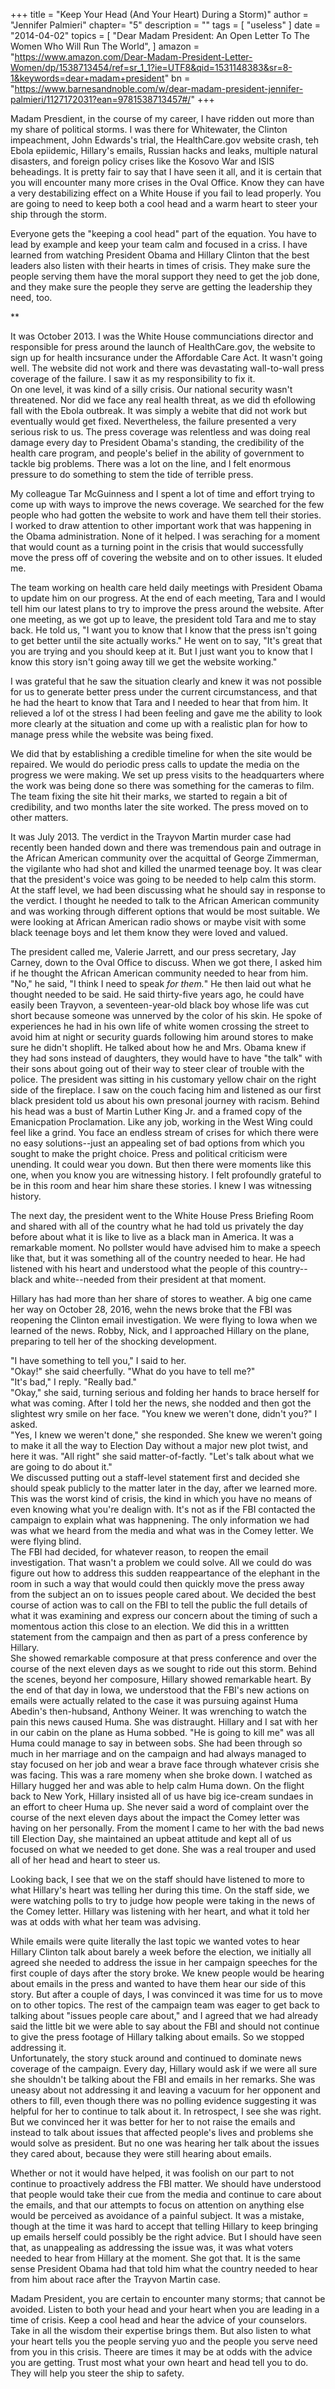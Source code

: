 
+++
title = "Keep Your Head (And Your Heart) During a Storm)"
author = "Jennifer Palmieri"
chapter= "5"
description = ""
tags = [
    "useless"
]
date = "2014-04-02"
topics = [
    "Dear Madam President: An Open Letter To The Women Who Will Run The World",
]
amazon = "https://www.amazon.com/Dear-Madam-President-Letter-Women/dp/1538713454/ref=sr_1_1?ie=UTF8&qid=1531148383&sr=8-1&keywords=dear+madam+president"
bn = "https://www.barnesandnoble.com/w/dear-madam-president-jennifer-palmieri/1127172031?ean=9781538713457#/"
+++

Madam Presdient, in the course of my career, I have ridden out more than my share of political storms. I was there for Whitewater, the Clinton impeachment, John Edwards's trial, the HealthCare.gov website crash, teh Ebola epiidemic, Hillary's emails, Russian hacks and leaks, multiple natural disasters, and foreign policy crises like the Kosovo War and ISIS beheadings. It is pretty fair to say that I have seen it all, and it is certain that you will encounter many more crises in the Oval Office. Know they can have a very destabilizing effect on a White House if you fail to lead properly. You are going to need to keep both a cool head and a warm heart to steer your ship through the storm.  
  
Everyone gets the "keeping a cool head" part of the equation. You have to lead by example and keep your team calm and focused in a criss. I have learned from watching President Obama and Hillary Clinton that the best leaders also listen with their hearts in times of crisis. They make sure the people serving them have the moral support they need to get the job done, and they make sure the people they serve are getting the leadership they need, too.  
  
**  
  
It was October 2013. I was the White House communciations director and responsible for press around the launch of HealthCare.gov, the website to sign up for health incsurance under the Affordable Care Act. It wasn't going well. The website did not work and there was devastating wall-to-wall press coverage of the failure. I saw it as my responsibility to fix it.  
  On one level, it was kind of a silly crisis. Our national security wasn't threatened. Nor did we face any real health threat, as we did th efollowing fall with the Ebola outbreak. It was simply a webite that did not work but eventually would get fixed. Nevertheless, the failure presented a very serious risk to us. The press coverage was relentless and was doing real damage every day to President Obama's standing, the credibility of the health care program, and people's belief in the ability of government to tackle big problems. There was a lot on the line, and I felt enormous pressure to do something to stem the tide of terrible press.  
    
My colleague Tar McGuinness and I spent a lot of time and effort trying to come up with ways to improve the news coverage. We searched for the few people who had gotten the website to work and have them tell their stories. I worked to draw attention to other important work that was happening in the Obama administration. None of it helped. I was seraching for a moment that would count as a turning point in the crisis that would successfully move the press off of covering the website and on to other issues. It eluded me.  
  
The team working on health care held daily meetings with President Obama to update him on our progress. At the end of each meeting, Tara and I would tell him our latest plans to try to improve the press around the website. After one meeting, as we got up to leave, the president told Tara and me to stay back. He told us, "I want you to know that I know that the press isn't going to get better until the site actually works." He went on to say, "It's great that you are trying and you should keep at it. But I just want you to know that I know this story isn't going away till we get the website working."  
  
I was grateful that he saw the situation clearly and knew it was not possible for us to generate better press under the current circumstancess, and that he had the heart to know that Tara and I needed to hear that from him. It relieved a lof ot the stress I had been feeling and gave me the ability to look more clearly at the situation and come up with a realistic plan for how to manage press while the website was being fixed.   
  
We did that by establishing a credible timeline for when the site would be repaired. We would do periodic press calls to update the media on the progress we were making. We set up press visits to the headquarters where the work was being done so there was something for the cameras to film. The team fixing the site hit their marks, we started to regain a bit of credibility, and two months later the site worked. The press moved on to other matters.  
  
It was July 2013. The verdict in the Trayvon Martin murder case had recently been handed down and there was tremendous pain and outrage in the African American community over the acquittal of George Zimmerman, the vigilante who had shot and killed the unarmed teenage boy. It was clear that the president's voice was going to be needed to help calm this storm. At the staff level, we had been discussing what he should say in response to the verdict. I thought he needed to talk to the African American community and was working through different options that would be most suitable. We were looking at African American radio shows or maybe visit with some black teenage boys and let them know they were loved and valued.  
  
The president called me, Valerie Jarrett, and our press secretary, Jay Carney, down to the Oval Office to discuss. When we got there, I asked him if he thought the African American community needed to hear from him. "No," he said, "I think I need to speak _for them._" He then laid out what he thought needed to be said. He said thirty-five years ago, he could have easily been Trayvon, a seventeen-year-old black boy whose life was cut short because someone was unnerved by the color of his skin. He spoke of experiences he had in his own life of white women crossing the street to avoid him at night or security guards following him around stores to make sure he didn't shoplift. He talked about how he and Mrs. Obama knew if they had sons instead of daughters, they would have to have "the talk" with their sons about going out of their way to steer clear of trouble with the police. The president was sitting in his customary yellow chair on the right side of the fireplace. I saw on the couch facing him and listened as our first black president told us about his own presonal journey with racism. Behind his head was a bust of Martin Luther King Jr. and a framed copy of the Emanicpation Proclamation. Like any job, working in the West Wing could feel like a grind. You face an endless stream of crises for which there were no easy solutions--just an appealing set of bad options from which you sought to make the pright choice. Press and political criticism were unending. It could wear you down. But then there were moments like this one, when you know you are witnessing history. I felt profoundly grateful to be in this room and hear him share these stories. I knew I was witnessing history.  
  
The next day, the president went to the White House Press Briefing Room and shared with all of the country what he had told us privately the day before about what it is like to live as a black man in America. It was a remarkable moment. No pollster would have advised him to make a speech like that, but it was something all of the country needed to hear. He had listened with his heart and understood what the people of this country--black and white--needed from their president at that moment.  
  
Hillary has had more than her share of stores to weather. A big one came her way on October 28, 2016, wehn the news broke that the FBI was reopening the Clinton email investigation. We were flying to Iowa when we learned of the news. Robby, Nick, and I approached Hillary on the plane, preparing to tell her of the shocking development.  
  
"I have something to tell you," I said to her.  
"Okay!" she said cheerfully. "What do you have to tell me?"  
"It's bad," I reply. "Really bad."  
"Okay," she said, turning serious and folding her hands to brace herself for what was coming. After I told her the news, she nodded and then got the slightest wry smile on her face. "You knew we weren't done, didn't you?" I asked.  
"Yes, I knew we weren't done," she responded. She knew we weren't going to make it all the way to Election Day without a major new plot twist, and here it was. "All right" she said matter-of-factly. "Let's talk about what we are going to do about it."  
We discussed putting out a staff-level statement first and decided she should speak publicly to the matter later in the day, after we learned more. This was the worst kind of crisis, the kind in which you have no means of even knowing what you're dealign with. It's not as if the FBI contacted the campaign to explain what was happnening. The only information we had was what we heard from the media and what was in the Comey letter. We were flying blind.  
The FBI had decided, for whatever reason, to reopen the email investigation. That wasn't a problem we could solve. All we could do was figure out how to address this sudden reappeartance of the elephant in the room in such a way that would could then quickly move the press away from the subject an on to issues people cared about. We decided the best course of action was to call on the FBI to tell the public the full details of what it was examining and express our concern about the timing of such a momentous action this close to an election. We did this in a writtten statement from the campaign and then as part of a press conference by Hillary.  
She showed remarkable composure at that press conference and over the course of the next eleven days as we sought to ride out this storm. Behind the scenes, beyond her composure, Hillary showed remarkable heart. By the end of that day in Iowa, we understood that the FBI's new actions on emails were actually related to the case it was pursuing against Huma Abedin's then-hubsand, Anthony Weiner. It was wrenching to watch the pain this news caused Huma. She was distraught. Hillary and I sat with her in our cabin on the plane as Huma sobbed. "He is going to kill me" was all Huma could manage to say in between sobs. She had been through so much in her marriage and on the campaign and had always managed to stay focused on her job and wear a brave face through whatever crisis she was facing. This was a rare momeny when she broke down. I watched as Hillary hugged her and was able to help calm Huma down. On the flight back to New York, Hillary insisted all of us have big ice-cream sundaes in an effort to cheer Huma up. She never said a word of complaint over the course of the next eleven days about the impact the Comey letter was having on her personally. From the moment I came to her with the bad news till Election Day, she maintained an upbeat attitude and kept all of us focused on what we needed to get done. She was a real trouper and used all of her head and heart to steer us.  
  
Looking back, I see that we on the staff should have listened to more to what Hillary's heart was telling her during this time. On the staff side, we were watching polls to try to judge how people were taking in the news of the Comey letter. Hillary was listening with her heart, and what it told her was at odds with what her team was advising.  
  
While emails were quite literally the last topic we wanted votes to hear Hillary Clinton talk about barely a week before the election, we initially all agreed she needed to address the issue in her campaign speeches for the first couple of days after the story broke. We knew people would be hearing about emails in the press and wanted to have them hear our side of this story. But after a couple of days, I was convinced it was time for us to move on to other topics. The rest of the campaign team was eager to get back to talking about "issues people care about," and I agreed that we had already said the little bit we were able to say about the FBI and should not continue to give the press footage of Hillary talking about emails. So we stopped addressing it.  
Unfortunately, the story stuck around and continued to dominate news coverage of the campaign. Every day, Hillary would ask if we were all sure she shouldn't be talking about the FBI and emails in her remarks. She was uneasy about not addressing it and leaving a vacuum for her opponent and others to fill, even though there was no polling evidence suggesting it was helpful for her to continue to talk about it. In retrospect, I see she was right. But we convinced her it was better for her to not raise the emails and instead to talk about issues that affected people's lives and problems she would solve as president. But no one was hearing her talk about the issues they cared about, because they were still hearing about emails.  
  
Whether or not it would have helped, it was foolish on our part to not continue to proactively address the FBI matter. We should have understood that people would take their cue from the media and continue to care about the emails, and that our attempts to focus on attention on anything else would be perceived as avoidance of a painful subject. It was a mistake, though at the time it was hard to accept that telling Hillary to keep bringing up emails herself could possibly be the right advice. But I should have seen that, as unappealing as addressing the issue was, it was what voters needed to hear from Hillary at the moment. She got that. It is the same sense President Obama had that told him what the country needed to hear from him about race after the Trayvon Martin case.  
  
Madam President, you are certain to encounter many storms; that cannot be avoided. Listen to both your head and your heart when you are leading in a time of crisis. Keep a cool head and hear the advice of your counselors. Take in all the wisdom their expertise brings them. But also listen to what your heart tells you the people serving yuo and the people you serve need from you in this crisis. Theere are times it may be at odds with the advice you are getting. Trust most what your own heart and head tell you to do. They will help you steer the ship to safety. 
